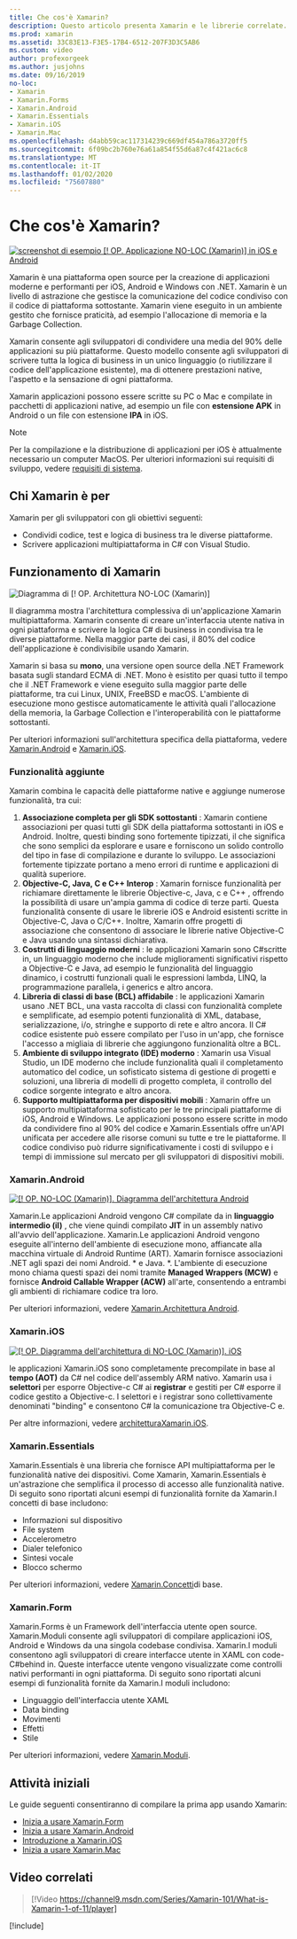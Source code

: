 ```yaml
---
title: Che cos'è Xamarin?
description: Questo articolo presenta Xamarin e le librerie correlate.
ms.prod: xamarin
ms.assetid: 33C83E13-F3E5-17B4-6512-207F3D3C5AB6
ms.custom: video
author: profexorgeek
ms.author: jusjohns
ms.date: 09/16/2019
no-loc:
- Xamarin
- Xamarin.Forms
- Xamarin.Android
- Xamarin.Essentials
- Xamarin.iOS
- Xamarin.Mac
ms.openlocfilehash: d4abb59cac117314239c669df454a786a3720ff5
ms.sourcegitcommit: 6f09bc2b760e76a61a854f55d6a87c4f421ac6c8
ms.translationtype: MT
ms.contentlocale: it-IT
ms.lasthandoff: 01/02/2020
ms.locfileid: "75607880"
---
```

# <a name="what-is-opno-locxamarin"></a>Che cos'è Xamarin?

[![screenshot di esempio [! OP. Applicazione NO-LOC (Xamarin)] in iOS e Android](what-is-xamarin-images/xamarin-app-cropped.png)](what-is-xamarin-images/xamarin-app.png#lightbox)

Xamarin è una piattaforma open source per la creazione di applicazioni moderne e performanti per iOS, Android e Windows con .NET. Xamarin è un livello di astrazione che gestisce la comunicazione del codice condiviso con il codice di piattaforma sottostante. Xamarin viene eseguito in un ambiente gestito che fornisce praticità, ad esempio l'allocazione di memoria e la Garbage Collection.

Xamarin consente agli sviluppatori di condividere una media del 90% delle applicazioni su più piattaforme. Questo modello consente agli sviluppatori di scrivere tutta la logica di business in un unico linguaggio (o riutilizzare il codice dell'applicazione esistente), ma di ottenere prestazioni native, l'aspetto e la sensazione di ogni piattaforma.

Xamarin applicazioni possono essere scritte su PC o Mac e compilate in pacchetti di applicazioni native, ad esempio un file con **estensione APK** in Android o un file con estensione **IPA** in iOS.

> [!NOTE]
> Per la compilazione e la distribuzione di applicazioni per iOS è attualmente necessario un computer MacOS. Per ulteriori informazioni sui requisiti di sviluppo, vedere [requisiti di sistema](~/cross-platform/get-started/requirements.md#macos-requirements).

## <a name="who-opno-locxamarin-is-for"></a>Chi Xamarin è per

Xamarin per gli sviluppatori con gli obiettivi seguenti:

- Condividi codice, test e logica di business tra le diverse piattaforme.
- Scrivere applicazioni multipiattaforma in C# con Visual Studio.

## <a name="how-opno-locxamarin-works"></a>Funzionamento di Xamarin

![Diagramma di [! OP. Architettura NO-LOC (Xamarin)]](what-is-xamarin-images/xamarin-architecture.png)

Il diagramma mostra l'architettura complessiva di un'applicazione Xamarin multipiattaforma. Xamarin consente di creare un'interfaccia utente nativa in ogni piattaforma e scrivere la logica C# di business in condivisa tra le diverse piattaforme. Nella maggior parte dei casi, il 80% del codice dell'applicazione è condivisibile usando Xamarin.

Xamarin si basa su **mono**, una versione open source della .NET Framework basata sugli standard ECMA di .NET. Mono è esistito per quasi tutto il tempo che il .NET Framework e viene eseguito sulla maggior parte delle piattaforme, tra cui Linux, UNIX, FreeBSD e macOS. L'ambiente di esecuzione mono gestisce automaticamente le attività quali l'allocazione della memoria, la Garbage Collection e l'interoperabilità con le piattaforme sottostanti.

Per ulteriori informazioni sull'architettura specifica della piattaforma, vedere [Xamarin.Android](#xamarinandroid) e [Xamarin.iOS](#xamarinios).

### <a name="added-features"></a>Funzionalità aggiunte

Xamarin combina le capacità delle piattaforme native e aggiunge numerose funzionalità, tra cui:

1. **Associazione completa per gli SDK sottostanti** : Xamarin contiene associazioni per quasi tutti gli SDK della piattaforma sottostanti in iOS e Android. Inoltre, questi binding sono fortemente tipizzati, il che significa che sono semplici da esplorare e usare e forniscono un solido controllo del tipo in fase di compilazione e durante lo sviluppo. Le associazioni fortemente tipizzate portano a meno errori di runtime e applicazioni di qualità superiore.
1. **Objective-C, Java, C e C++ Interop** : Xamarin fornisce funzionalità per richiamare direttamente le librerie Objective-c, Java, c e C++ , offrendo la possibilità di usare un'ampia gamma di codice di terze parti. Questa funzionalità consente di usare le librerie iOS e Android esistenti scritte in Objective-C, Java o C/C++. Inoltre, Xamarin offre progetti di associazione che consentono di associare le librerie native Objective-C e Java usando una sintassi dichiarativa.
1. **Costrutti di linguaggio moderni** : le applicazioni Xamarin sono C#scritte in, un linguaggio moderno che include miglioramenti significativi rispetto a Objective-C e Java, ad esempio le funzionalità del linguaggio dinamico, i costrutti funzionali quali le espressioni lambda, LINQ, la programmazione parallela, i generics e altro ancora.
1. **Libreria di classi di base (BCL) affidabile** : le applicazioni Xamarin usano .NET BCL, una vasta raccolta di classi con funzionalità complete e semplificate, ad esempio potenti funzionalità di XML, database, serializzazione, i/o, stringhe e supporto di rete e altro ancora. Il C# codice esistente può essere compilato per l'uso in un'app, che fornisce l'accesso a migliaia di librerie che aggiungono funzionalità oltre a BCL.
1. **Ambiente di sviluppo integrato (IDE) moderno** : Xamarin usa Visual Studio, un IDE moderno che include funzionalità quali il completamento automatico del codice, un sofisticato sistema di gestione di progetti e soluzioni, una libreria di modelli di progetto completa, il controllo del codice sorgente integrato e altro ancora.
1. **Supporto multipiattaforma per dispositivi mobili** : Xamarin offre un supporto multipiattaforma sofisticato per le tre principali piattaforme di iOS, Android e Windows. Le applicazioni possono essere scritte in modo da condividere fino al 90% del codice e Xamarin.Essentials offre un'API unificata per accedere alle risorse comuni su tutte e tre le piattaforme. Il codice condiviso può ridurre significativamente i costi di sviluppo e i tempi di immissione sul mercato per gli sviluppatori di dispositivi mobili.

### <a name="opno-locxamarinandroid"></a>Xamarin.Android

[![[! OP. NO-LOC (Xamarin)]. Diagramma dell'architettura Android](what-is-xamarin-images/android-architecture-cropped.png)](what-is-xamarin-images/android-architecture.png#lightbox)

Xamarin.Le applicazioni Android vengono C# compilate da in **linguaggio intermedio (il)** , che viene quindi compilato **JIT** in un assembly nativo all'avvio dell'applicazione. Xamarin.Le applicazioni Android vengono eseguite all'interno dell'ambiente di esecuzione mono, affiancate alla macchina virtuale di Android Runtime (ART). Xamarin fornisce associazioni .NET agli spazi dei nomi Android. * e Java. *. L'ambiente di esecuzione mono chiama questi spazi dei nomi tramite **Managed Wrappers (MCW)** e fornisce **Android Callable Wrapper (ACW)** all'arte, consentendo a entrambi gli ambienti di richiamare codice tra loro.

Per ulteriori informazioni, vedere [Xamarin.Architettura Android](~/android/internals/architecture.md).

### <a name="opno-locxamarinios"></a>Xamarin.iOS

[![[! OP. Diagramma dell'architettura di NO-LOC (Xamarin)]. iOS](what-is-xamarin-images/ios-architecture-cropped.png)](what-is-xamarin-images/ios-architecture.png#lightbox)

le applicazioni Xamarin.iOS sono completamente precompilate in base al **tempo (AOT)** da C# nel codice dell'assembly ARM nativo. Xamarin usa i **selettori** per esporre Objective-c C# ai **registrar** e gestiti per C# esporre il codice gestito a Objective-c. I selettori e i registrar sono collettivamente denominati "binding" e consentono C# la comunicazione tra Objective-C e.

Per altre informazioni, vedere [architetturaXamarin.iOS](~/ios/internals/architecture.md).

### <a name="opno-locxamarinessentials"></a>Xamarin.Essentials

Xamarin.Essentials è una libreria che fornisce API multipiattaforma per le funzionalità native dei dispositivi. Come Xamarin, Xamarin.Essentials è un'astrazione che semplifica il processo di accesso alle funzionalità native. Di seguito sono riportati alcuni esempi di funzionalità fornite da Xamarin.I concetti di base includono:

- Informazioni sul dispositivo
- File system
- Accelerometro
- Dialer telefonico
- Sintesi vocale
- Blocco schermo

Per ulteriori informazioni, vedere [Xamarin.Concetti](~/essentials/index.md)di base.

### <a name="opno-locxamarinforms"></a>Xamarin.Form

Xamarin.Forms è un Framework dell'interfaccia utente open source. Xamarin.Moduli consente agli sviluppatori di compilare applicazioni iOS, Android e Windows da una singola codebase condivisa. Xamarin.I moduli consentono agli sviluppatori di creare interfacce utente in XAML con code- C#behind in. Queste interfacce utente vengono visualizzate come controlli nativi performanti in ogni piattaforma. Di seguito sono riportati alcuni esempi di funzionalità fornite da Xamarin.I moduli includono:

- Linguaggio dell'interfaccia utente XAML
- Data binding
- Movimenti
- Effetti
- Stile

Per ulteriori informazioni, vedere [Xamarin.Moduli](~/xamarin-forms/index.yml).

## <a name="get-started"></a>Attività iniziali

Le guide seguenti consentiranno di compilare la prima app usando Xamarin:

- [Inizia a usare Xamarin.Form](~/xamarin-forms/index.yml)
- [Inizia a usare Xamarin.Android](~/android/index.yml)
- [Introduzione a Xamarin.iOS](~/ios/index.yml)
- [Inizia a usare Xamarin.Mac](~/mac/index.yml)

## <a name="related-video"></a>Video correlati

> [!Video https://channel9.msdn.com/Series/Xamarin-101/What-is-Xamarin-1-of-11/player]

[!include[](~/essentials/includes/xamarin-show-essentials.md)]
